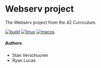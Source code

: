 # Webserv project

The Webserv project from the 42 Curriculum.

[![build](https://github.com/rlucas585/webserv/workflows/Unittests/badge.svg)](https://github.com/rlucas585/webserv/actions?workflow=Unittests)
[![linux](https://github.com/rlucas585/webserv/workflows/Linux/badge.svg)](https://github.com/rlucas585/webserv/actions?workflow=Linux)
[![macos](https://github.com/rlucas585/webserv/workflows/MacOS/badge.svg)](https://github.com/rlucas585/webserv/actions?workflow=MacOS)

##### Authors

* Stan Verschuuren
* Ryan Lucas
